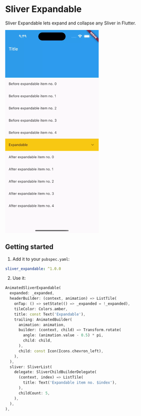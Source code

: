 # Sliver Expandable

Sliver Expandable lets expand and collapse any Sliver in Flutter.

<img src="screenshots/1.webp" width="300" />

## Getting started

1. Add it to your `pubspec.yaml`:

```yaml
sliver_expandable: ^1.0.0
```

2. Use it:

```dart
AnimatedSliverExpandable(
  expanded: _expanded,
  headerBuilder: (context, animation) => ListTile(
    onTap: () => setState(() => _expanded = !_expanded),
    tileColor: Colors.amber,
    title: const Text('Expandable'),
    trailing: AnimatedBuilder(
      animation: animation,
      builder: (context, child) => Transform.rotate(
        angle: (animation.value - 0.5) * pi,
        child: child,
      ),
      child: const Icon(Icons.chevron_left),
    ),
  ),
  sliver: SliverList(
    delegate: SliverChildBuilderDelegate(
      (context, index) => ListTile(
        title: Text('Expandable item no. $index'),
      ),
      childCount: 5,
    ),
  ),
),
```